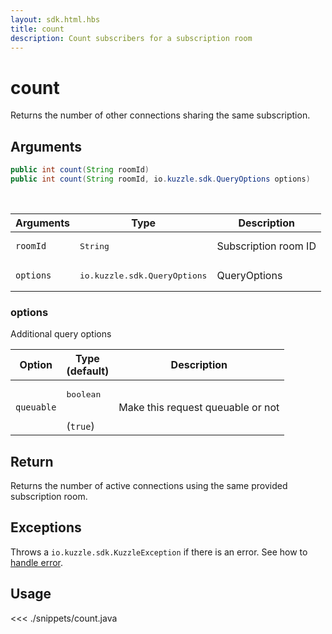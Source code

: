 ```yaml
---
layout: sdk.html.hbs
title: count
description: Count subscribers for a subscription room
---
```


# count

Returns the number of other connections sharing the same subscription.

## Arguments

```java
public int count(String roomId)
public int count(String roomId, io.kuzzle.sdk.QueryOptions options)
```

<br/>

| Arguments | Type                                  | Description          |
| --------- | ------------------------------------- | -------------------- |
| `roomId`  | <pre>String</pre>                     | Subscription room ID |
| `options` | <pre>io.kuzzle.sdk.QueryOptions</pre> | QueryOptions         |

### options

Additional query options

| Option     | Type<br/>(default)              | Description                       |
| ---------- | ------------------------------- | --------------------------------- |
| `queuable` | <pre>boolean</pre><br/>(`true`) | Make this request queuable or not |

## Return

Returns the number of active connections using the same provided subscription room.

## Exceptions

Throws a `io.kuzzle.sdk.KuzzleException` if there is an error. See how to [handle error](/sdk/java/1/essentials/error-handling/).

## Usage

<<< ./snippets/count.java
